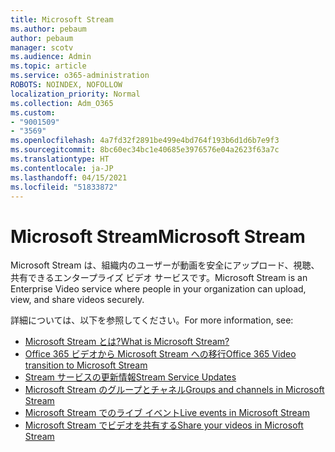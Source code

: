```yaml
---
title: Microsoft Stream
ms.author: pebaum
author: pebaum
manager: scotv
ms.audience: Admin
ms.topic: article
ms.service: o365-administration
ROBOTS: NOINDEX, NOFOLLOW
localization_priority: Normal
ms.collection: Adm_O365
ms.custom:
- "9001509"
- "3569"
ms.openlocfilehash: 4a7fd32f2891be499e4bd764f193b6d1d6b7e9f3
ms.sourcegitcommit: 8bc60ec34bc1e40685e3976576e04a2623f63a7c
ms.translationtype: HT
ms.contentlocale: ja-JP
ms.lasthandoff: 04/15/2021
ms.locfileid: "51833872"
---
```

# <a name="microsoft-stream"></a><span data-ttu-id="91dc5-102">Microsoft Stream</span><span class="sxs-lookup"><span data-stu-id="91dc5-102">Microsoft Stream</span></span>

<span data-ttu-id="91dc5-103">Microsoft Stream は、組織内のユーザーが動画を安全にアップロード、視聴、共有できるエンタープライズ ビデオ サービスです。</span><span class="sxs-lookup"><span data-stu-id="91dc5-103">Microsoft Stream is an Enterprise Video service where people in your organization can upload, view, and share videos securely.</span></span> 

<span data-ttu-id="91dc5-104">詳細については、以下を参照してください。</span><span class="sxs-lookup"><span data-stu-id="91dc5-104">For more information, see:</span></span>

- [<span data-ttu-id="91dc5-105">Microsoft Stream とは?</span><span class="sxs-lookup"><span data-stu-id="91dc5-105">What is Microsoft Stream?</span></span>](https://docs.microsoft.com/stream/overview)
- [<span data-ttu-id="91dc5-106">Office 365 ビデオから Microsoft Stream への移行</span><span class="sxs-lookup"><span data-stu-id="91dc5-106">Office 365 Video transition to Microsoft Stream</span></span>](https://docs.microsoft.com/stream/migrate-from-office-365)
- [<span data-ttu-id="91dc5-107">Stream サービスの更新情報</span><span class="sxs-lookup"><span data-stu-id="91dc5-107">Stream Service Updates</span></span>](https://techcommunity.microsoft.com/t5/microsoft-stream-service-updates/bd-p/StreamAnnouncements)
- [<span data-ttu-id="91dc5-108">Microsoft Stream のグループとチャネル</span><span class="sxs-lookup"><span data-stu-id="91dc5-108">Groups and channels in Microsoft Stream</span></span>](https://docs.microsoft.com/stream/groups-channels-organization)
- [<span data-ttu-id="91dc5-109">Microsoft Stream でのライブ イベント</span><span class="sxs-lookup"><span data-stu-id="91dc5-109">Live events in Microsoft Stream</span></span>](https://docs.microsoft.com/stream/live-event-overview)
- [<span data-ttu-id="91dc5-110">Microsoft Stream でビデオを共有する</span><span class="sxs-lookup"><span data-stu-id="91dc5-110">Share your videos in Microsoft Stream</span></span>](https://docs.microsoft.com/stream/portal-share-video)
